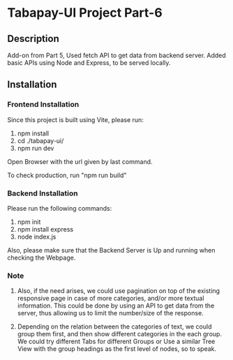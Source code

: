 # Tabapay-UI Project Part-6 #

## Description ##
Add-on from Part 5, Used fetch API to get data from backend server.
Added basic APIs using Node and Express, to be served locally.

## Installation ##

### Frontend Installation ###
Since this project is built using Vite, please run:
1. npm install
2. cd ./tabapay-ui/
3. npm run dev

Open Browser with the url given by last command.

To check production, run "npm run build"

### Backend Installation ###
Please run the following commands:
1. npm init
2. npm install express
3. node index.js

Also, please make sure that the Backend Server is Up and running when checking the Webpage. 

### Note ###
1. Also, if the need arises, we could use pagination on top of the existing responsive page in case of more categories, and/or more textual information. 
   This could be done by using an API to get data from the server, thus allowing us to limit the number/size of the response.

2. Depending on the relation between the categories of text, we could group them first, and then show different categories in the each group. 
   We could try different Tabs for different Groups or Use a similar Tree View with the group headings as the first level of nodes, so to speak.